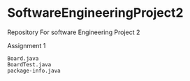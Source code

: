 SoftwareEngineeringProject2
===========================

Repository For software Engineering Project 2


Assignment 1 

    Board.java
    BoardTest.java
    package-info.java
